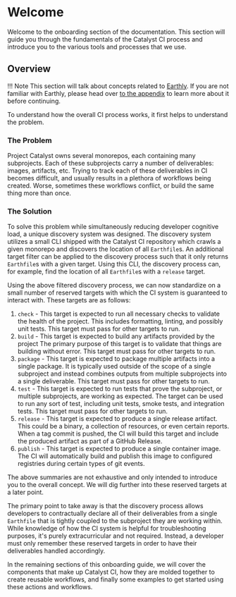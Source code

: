 # Welcome

Welcome to the onboarding section of the documentation.
This section will guide you through the fundamentals of the Catalyst CI process and introduce you to the various tools and processes
that we use.

## Overview

<!-- markdownlint-disable max-one-sentence-per-line -->
!!! Note
    This section will talk about concepts related to [Earthly](https://earthly.dev).
    If you are not familiar with Earthly, please head over [to the appendix](./appendix/earthly.md) to learn more about it before
    continuing.
<!-- markdownlint-enable max-one-sentence-per-line -->

To understand how the overall CI process works, it first helps to understand the problem.

### The Problem

Project Catalyst owns several monorepos, each containing many subprojects.
Each of these subprojects carry a number of deliverables: images, artifacts, etc.
Trying to track each of these deliverables in CI becomes difficult, and usually results in a plethora of workflows being created.
Worse, sometimes these workflows conflict, or build the same thing more than once.

### The Solution

To solve this problem while simultaneously reducing developer cognitive load, a unique discovery system was designed.
The discovery system utilizes a small CLI shipped with the Catalyst CI repository which crawls a given monorepo and discovers the
location of all `Earthfile`s.
An additional target filter can be applied to the discovery process such that it only returns `Earthfile`s with a given target.
Using this CLI, the discovery process can, for example, find the location of all `Earthfile`s with a `release` target.

Using the above filtered discovery process, we can now standardize on a small number of reserved targets with which the CI system
is guaranteed to interact with.
These targets are as follows:

1. `check` - This target is expected to run all necessary checks to validate the health of the project.
   This includes formatting, linting, and possibly unit tests.
   This target must pass for other targets to run.
1. `build` - This target is expected to build any artifacts provided by the project
   The primary purpose of this target is to validate that things are building without error.
   This target must pass for other targets to run.
1. `package` - This target is expected to package multiple artifacts into a single package.
   It is typically used outside of the scope of a single subproject and instead combines outputs from multiple subprojects into a
   single deliverable.
   This target must pass for other targets to run.
1. `test` - This target is expected to run tests that prove the subproject, or multiple subprojects, are working as expected.
   The target can be used to run any sort of test, including unit tests, smoke tests, and integration tests.
   This target must pass for other targets to run.
1. `release` - This target is expected to produce a single release artifact.
   This could be a binary, a collection of resources, or even certain reports.
   When a tag commit is pushed, the CI will build this target and include the produced artifact as part of a GitHub Release.
1. `publish` - This target is expected to produce a single container image.
   The CI will automatically build and publish this image to configured registries during certain types of git events.

The above summaries are not exhaustive and only intended to introduce you to the overall concept.
We will dig further into these reserved targets at a later point.

The primary point to take away is that the discovery process allows developers to contractually declare all of their deliverables
from a single `Earthfile` that is tightly coupled to the subproject they are working within.
While knowledge of how the CI system is helpful for troubleshooting purposes, it's purely extracurricular and not required.
Instead, a developer must only remember these reserved targets in order to have their deliverables handled accordingly.

In the remaining sections of this onboarding guide, we will cover the components that make up Catalyst CI, how they are molded
together to create reusable workflows, and finally some examples to get started using these actions and workflows.
